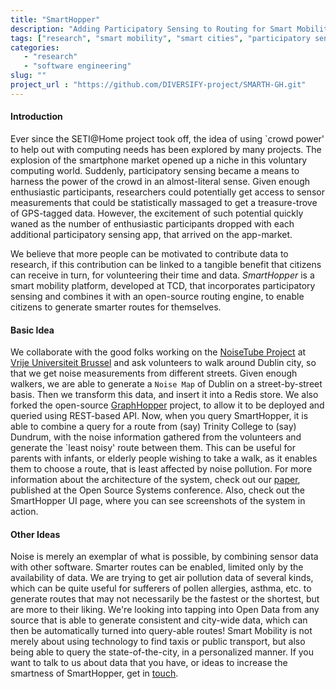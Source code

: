 ```yaml
---
title: "SmartHopper"
description: "Adding Participatory Sensing to Routing for Smart Mobility"
tags: ["research", "smart mobility", "smart cities", "participatory sensing", "noise"]
categories: 
   - "research"
   - "software engineering"
slug: ""
project_url : "https://github.com/DIVERSIFY-project/SMARTH-GH.git"
---
```


#### Introduction

Ever since the SETI@Home project took off, the idea of using `crowd power' to help out with computing needs has been explored by many projects. The explosion of 
the smartphone market opened up a niche in this voluntary computing world. Suddenly, participatory sensing became a means to harness the power of the crowd
in an almost-literal sense. <!--more--> Given enough enthusiastic participants, researchers could potentially get access to sensor measurements that could be statistically
massaged to get a treasure-trove of GPS-tagged data. However, the excitement of such potential quickly waned as the number of enthusiastic participants dropped with 
each additional participatory sensing app, that arrived on the app-market.

We believe that more people can be motivated to contribute data to research, if this contribution can be linked to a tangible benefit that citizens can receive
in turn, for volunteering their time and data. *SmartHopper* is a smart mobility platform, developed at TCD, that incorporates participatory sensing and combines
it with an open-source routing engine, to enable citizens to generate smarter routes for themselves. 

#### Basic Idea
We collaborate with the good folks working on the [NoiseTube Project](http://www.noisetube.net/) at [Vrije Universiteit Brussel](http://www.vub.ac.be/) and ask volunteers to walk around Dublin city, so that 
we get noise measurements from different streets. Given enough walkers, we are able to generate a `Noise Map` of Dublin on a street-by-street basis. Then we transform
this data, and insert it into a Redis store. We also forked the open-source [GraphHopper](http://graphhopper.com/) project, to allow it to be deployed and queried 
using REST-based API. Now, when you query SmartHopper, it is able to combine a query for a route from (say) Trinity College to (say) Dundrum, with the noise information
gathered from the volunteers and generate the `least noisy' route between them. This can be useful for parents with infants, or elderly people wishing to take a walk,
as it enables them to choose a route, that is least affected by noise pollution. For more information about the architecture of the system, check out our [paper](http://www.tara.tcd.ie/handle/2262/73955?show=full), published
at the Open Source Systems conference. Also, check out the SmartHopper UI page, where you can see screenshots of the system in action.

#### Other Ideas

Noise is merely an exemplar of what is possible, by combining sensor data with other software. Smarter routes can be enabled, limited only by the availability of data.
We are trying to get air pollution data of several kinds, which can be quite useful for sufferers of pollen allergies, asthma, etc. to generate routes that may 
not necessarily be the fastest or the shortest, but are more to their liking. We're looking into tapping into Open Data from any source that is able to generate
consistent and city-wide data, which can then be automatically turned into query-able routes! Smart Mobility is not merely about using technology to find 
taxis or public transport, but also being able to query the state-of-the-city, in a personalized manner. If you want to talk to us about data that you have, or ideas
to increase the smartness of SmartHopper, get in [touch](/contact/).

